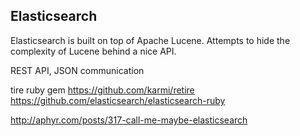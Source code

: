 ## Elasticsearch

Elasticsearch is built on top of Apache Lucene. Attempts to hide the complexity of Lucene behind a nice API.

REST API, JSON communication

tire ruby gem
<https://github.com/karmi/retire>
<https://github.com/elasticsearch/elasticsearch-ruby>


<http://aphyr.com/posts/317-call-me-maybe-elasticsearch>
